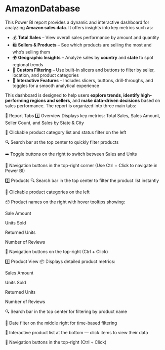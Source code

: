 # AmazonDatabase
This Power BI report provides a dynamic and interactive dashboard for analyzing **Amazon sales data**. It offers insights into key metrics such as:

- 💰 **Total Sales** – View overall sales performance by amount and quantity  
- 🛍️ **Sellers & Products** – See which products are selling the most and who’s selling them  
- 🌍 **Geographic Insights** – Analyze sales by **country** and **state** to spot regional trends  
- 🧭 **Custom Filtering** – Use built-in slicers and buttons to filter by seller, location, and product categories  
- 🔁 **Interactive Features** – Includes slicers, buttons, drill-throughs, and toggles for a smooth analytical experience

This dashboard is designed to help users **explore trends**, **identify high-performing regions and sellers**, and **make data-driven decisions** based on sales performance.
The report is organized into three main tabs:

📂 Report Tabs
1️⃣ Overview
Displays key metrics: Total Sales, Sales Amount, Seller Count, and Sales by State & City

📌 Clickable product category list and status filter on the left

🔍 Search bar at the top center to quickly filter products

➡️ Toggle buttons on the right to switch between Sales and Units

🔗 Navigation buttons in the top-right corner
(Use Ctrl + Click to navigate in Power BI)

2️⃣ Products
🔍 Search bar in the top center to filter the product list instantly

📁 Clickable product categories on the left

📦 Product names on the right with hover tooltips showing:

Sale Amount

Units Sold

Returned Units

Number of Reviews

🔗 Navigation buttons on the top-right (Ctrl + Click)

3️⃣ Product View
📦 Displays detailed product metrics:

Sales Amount

Units Sold

Returned Units

Number of Reviews

🔍 Search bar in the top center for filtering by product name

📅 Date filter on the middle right for time-based filtering

📃 Interactive product list at the bottom — click items to view their data

🔗 Navigation buttons in the top-right (Ctrl + Click)





